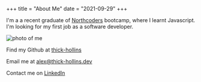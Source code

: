 +++
title = "About Me"
date = "2021-09-29"
+++

I'm a a recent graduate of [Northcoders](https://northcoders.com/) bootcamp, where I learnt Javascript. I'm looking for my first job as a software developer.

![photo of me](/img/AlexNuttall.jpg)

Find my Github at [thick-hollins](https://github.com/thick-hollins)

Email me at <alex@thick-hollins.dev>

Contact me on [LinkedIn](https://www.linkedin.com/in/alex-nuttall/)

